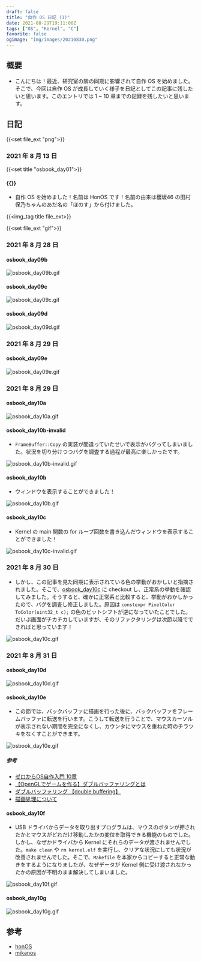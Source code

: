```yaml
---
draft: false
title: "自作 OS 日記 (1)"
date: 2021-08-29T19:11:00Z
tags: ["OS", "Kernel", "C"]
favorite: false
ogimage: "img/images/20210830.png"
---
```


## 概要

- こんにちは！最近、研究室の隣の同期に影響されて自作 OS を始めました。そこで、今回は自作 OS が成長していく様子を日記としてこの記事に残したいと思います。このエントリでは 1 ~ 10 章までの記録を残したいと思います。

## 日記

{{<set file_ext "png">}}


### 2021 年 8 月 13 日

{{<set title "osbook_day01">}}

#### {{<get title>}}

- 自作 OS を始めました！名前は HonOS です！名前の由来は櫻坂46 の田村保乃ちゃんのあだ名の「ほのす」から付けました。

{{<img_tag title file_ext>}}

{{<set file_ext "gif">}}


### 2021 年 8 月 28 日

#### osbook_day09b

![osbook_day09b.gif](media/osbook_day09b.gif)

#### osbook_day09c

![osbook_day09c.gif](media/osbook_day09c.gif)

#### osbook_day09d

![osbook_day09d.gif](media/osbook_day09d.gif)


### 2021 年 8 月 29 日

#### osbook_day09e

![osbook_day09e.gif](media/osbook_day09e.gif)


### 2021 年 8 月 29 日

#### osbook_day10a

![osbook_day10a.gif](media/osbook_day10a.gif)

#### osbook_day10b-invalid

- `FrameBuffer::Copy` の実装が間違っていたせいで表示がバグってしまいました。状況を切り分けつつバグを調査する過程が最高に楽しかったです。

![osbook_day10b-invalid.gif](media/osbook_day10b-invalid.gif)

#### osbook_day10b

- ウィンドウを表示することができました！

![osbook_day10b.gif](media/osbook_day10b.gif)

#### osbook_day10c

- Kernel の main 関数の for ループ回数を書き込んだウィンドウを表示することができました！

![osbook_day10c-invalid.gif](media/osbook_day10c-invalid.gif)


### 2021 年 8 月 30 日

- しかし、この記事を見た同期に表示されている色の挙動がおかしいと指摘されました。そこで、[osbook_day10c](https://github.com/uchan-nos/mikanos/tree/osbook_day10c) に checkout し、正常系の挙動を確認してみました。そうすると、確かに正常系と比較すると、挙動がおかしかったので、バグを調査し修正しました。原因は `constexpr PixelColor ToColor(uint32_t c);` の色のビットシフトが逆になっていたことでした。だいぶ画面がチカチカしていますが、そのリファクタリングは次節以降でできればと思っています！

![osbook_day10c.gif](media/osbook_day10c.gif)


### 2021 年 8 月 31 日

#### osbook_day10d

![osbook_day10d.gif](media/osbook_day10d.gif)

#### osbook_day10e

- この節では、バックバッファに描画を行った後に、バックバッファをフレームバッファに転送を行います。こうして転送を行うことで、マウスカーソルが表示されない期間を完全になくし、カウンタにマウスを重ねた時のチラツキをなくすことができます。

![osbook_day10e.gif](media/osbook_day10e.gif)

##### 参考

- [ゼロからOS自作入門 10章](https://zenn.dev/link/comments/85cef9483586e5)
- [【OpenGLでゲームを作る】ダブルバッファリングとは](https://nn-hokuson.hatenablog.com/entry/2014/01/15/164232)
- [ダブルバッファリング 【double buffering】 ](https://e-words.jp/w/%E3%83%80%E3%83%96%E3%83%AB%E3%83%90%E3%83%83%E3%83%95%E3%82%A1%E3%83%AA%E3%83%B3%E3%82%B0.html)
- [描画処理について](http://codebock.web.fc2.com/sec02_03.html)

#### osbook_day10f

- USB ドライバからデータを取り出すプログラムは、マウスのボタンが押されたかとマウスがどれだけ移動したかの変位を取得できる機能のものでした。しかし、なぜかドライバから Kernel にそれらのデータが渡されませんでした。`make clean` や `rm kernel.elf` を実行し、クリアな状況にしても状況が改善されませんでした。そこで、`Makefile` を本家からコピーすると正常な動きをするようになりましたが、なぜデータが Kernel 側に受け渡されなかったかの原因が不明のまま解決してしまいました。

![osbook_day10f.gif](media/osbook_day10f.gif)

#### osbook_day10g

![osbook_day10g.gif](media/osbook_day10g.gif)


## 参考

- [honOS](https://github.com/dilmnqvovpnmlib/honOS)
- [mikanos](https://github.com/uchan-nos/mikanos)
